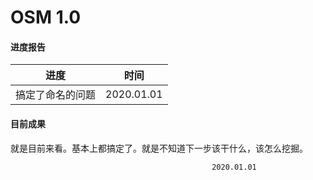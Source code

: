 # OSM 1.0

#### 进度报告

进度               |  时间   
|:----:            |:----: 
搞定了命名的问题    | 2020.01.01 


#### 目前成果  
就是目前来看。基本上都搞定了。就是不知道下一步该干什么，该怎么挖掘。  
                                        
                                                 2020.01.01